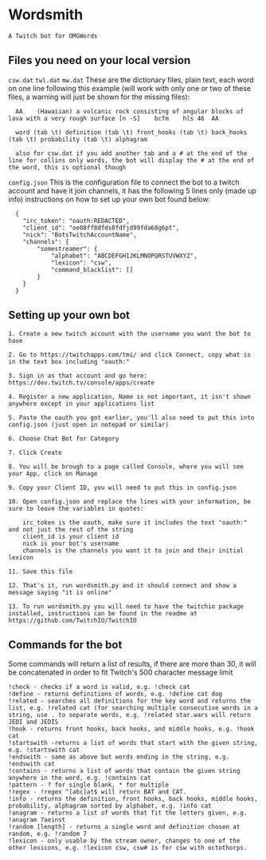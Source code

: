 # Wordsmith
`A Twitch bot for OMGWords`

## Files you need on your local version

  `csw.dat` `twl.dat` `mw.dat`
   These are the dictionary files, plain text, each word on one line following this example (will work with only one or two of these files, a warning will just be shown for the missing files):
      
      AA	(Hawaiian) a volcanic rock consisting of angular blocks of lava with a very rough surface [n -S]	bcfm	hls	46	AA
      
      word (tab \t) definition (tab \t) front_hooks (tab \t) back_hooks (tab \t) probability (tab \t) alphagram

      also for csw.dat if you add another tab and a # at the end of the line for collins only words, the bot will display the # at the end of the word, this is optional though
      
      
  `config.json`
   This is the configuration file to connect the bot to a twitch account and have it join channels, it has the following 5 lines only (made up info) instructions on how to set up your own bot found below:
    
      {
        "irc_token": "oauth:REDACTED",
        "client_id": "oe08ff8dfds8fdfjd99fda68g6pt",
        "nick": "BotsTwitchAccountName",
        "channels": {
            "somestreamer": {
                "alphabet": "ABCDEFGHIJKLMNOPQRSTUVWXYZ",
                "lexicon": "csw",
                "command_blacklist": []
            }
        }
      }
      
    
## Setting up your own bot 

  	1. Create a new twitch account with the username you want the bot to have

  	2. Go to https://twitchapps.com/tmi/ and click Connect, copy what is in the text box including "oauth:"

  	3. Sign in as that account and go here: https://dev.twitch.tv/console/apps/create

  	4. Register a new application, Name is not important, it isn't shown anywhere except in your applications list

  	5. Paste the oauth you got earlier, you'll also need to put this into config.json (just open in notepad or similar)

  	6. Choose Chat Bot for Category

  	7. Click Create

  	8. You will be brough to a page called Console, where you will see your App, click on Manage

  	9. Copy your Client ID, you will need to put this in config.json

  	10. Open config.json and replace the lines with your information, be sure to leave the variables in quotes:
	  	
		irc_token is the oauth, make sure it includes the text "oauth:" and not just the rest of the string
	  	client_id is your client id
	  	nick is your bot's username
	  	channels is the channels you want it to join and their initial lexicon

  	11. Save this file

  	12. That's it, run wordsmith.py and it should connect and show a message saying "it is online"
    
    13. To run wordsmith.py you will need to have the twitchio package installed, instructions can be found in the readme at https://github.com/TwitchIO/TwitchIO

## Commands for the bot

Some commands will return a list of results, if there are more than 30, it will be concatenated in order to fit Twitch's 500 character message limit

	!check - checks if a word is valid, e.g. !check cat
	!define - returns definitions of words, e.g. !define cat dog
	!related - searches all definitions for the key word and returns the list, e.g. !related cat (for searching multiple consecutive words in a string, use . to separate words, e.g. !related star.wars will return JEDI and JEDIS
	!hook - returns front hooks, back hooks, and middle hooks, e.g. !hook cat
	!startswith -returns a list of words that start with the given string, e.g. !startswith cat
	!endswith - same as above but words ending in the string, e.g. !endswith cat
	!contains - returns a list of words that contain the given string anywhere in the word, e.g. !contains cat
	!pattern - ? for single blank, * for multiple
	!regex - !regex ^[abc]at$ will return BAT and CAT.
	!info - returns the definition, front hooks, back hooks, middle hooks, probability, alphagram sorted by alphabet, e.g. !info cat
	!anagram - returns a list of words that fit the letters given, e.g. !anagram ?aeinst
	!random [length] - returns a single word and definition chosen at random, e.g. !random 7
    !lexicon - only usable by the stream owner, changes to one of the other lexicons, e.g. !lexicon csw, csw# is for csw with octothorps.
